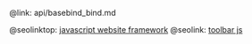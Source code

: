 @link: api/basebind_bind.md

@seolinktop: [javascript website framework](https://webix.com)
@seolink: [toolbar js](https://webix.com/widget/toolbar/)